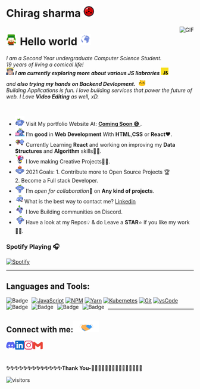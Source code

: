 # Chirag sharma <img width="30px" src="Assets/sharingan.gif" />

<img align="right" alt="GIF" height="160px" src="Assets/NUX_Octodex.gif" />

# <img width="30px" src="Assets/hello.gif" /> Hello world <img width="30px" src="Assets/earth.gif" />

<p>
  <em>
    I am a Second Year undergraduate Computer Science Student. <br>
    19 years of living a comical life! <br><img src="Assets/Naruto.png" width="20px">
    <b>I am currently exploring more about various JS liabraries</b> <img src="Assets/js.png" width="20px"> and <b> also trying my hands on Backend Devlopment.</b>&nbsp;<img src="Assets/blobjump.gif" width="26px">  
     <br>
    Building Applications is fun. I love building services that power the future of web.
    I Love <b>Video Editing</b> as well, xD. <br>
  </em>  
</p>

<br>

- <img alt="GIF" src="Assets/ok.gif" width="25vw" /> Visit My portfolio Website At: <a href="https://i.pinimg.com/originals/bf/45/72/bf45724399d8ab9aa70a633c0555a97d.gif"><b>Coming Soon 😅 </b></a>.
- <img alt="GIF" src="Assets/webdev.gif" width="25vw" /> I’m **good** in **Web Development** With **HTML**,**CSS** or **React**❤️.
- <img alt="GIF" src="Assets/tv.gif" width="25vw" /> Currently Learning **React** and working on improving my **Data Structures** and **Algorithm** skills👨‍💻.
- <img alt="GIF" src="Assets/projects.gif" width="25vw" /> I love making Creative Projects👨‍💻.
- <img alt="GIF" src="Assets/aim.gif" width="25vw" />  2021 Goals: 1. Contribute more to Open Source Projects 🏆 <br> 2. Become a Full stack Developer.
- <img alt="GIF" src="Assets/thanks.gif" width="25vw" /> I’m *open for collaboration*🧠 on **Any kind of projects**.
- <img alt="GIF" src="Assets/contact.gif" width="25vw" />What is the best way to contact me? [Linkedin](https://www.linkedin.com/in/chirag-kumar-sharma-5286b51b8)
- <img alt="GIF" src="Assets/aww.gif" width="25vw" /> I love Building communities on Discord.
- <img alt="GIF" src="Assets/dance.gif" width="25vw" /> Have a look at my Repos💡 & do Leave a **STAR**⭐️ if you like my work👨‍💻.
  <br>


### Spotify Playing 🎧

<!-- [![Spotify](https://novatorem-nuxpd1k1x-chiragksharma.vercel.app/api/spotify)](https://open.spotify.com/user/313h53jfsifbnilpgavyjmpdso2u) -->
[![Spotify](https://novatorem-kyzbk7wxl-bardiesel.vercel.app/api/spotify)](https://open.spotify.com/user/313h53jfsifbnilpgavyjmpdso2u)

---
## Languages and Tools:

[![JavaScript](https://img.shields.io/badge/JavaScript-F7DF1E?style=for-the-badge&logo=javascript&logoColor=black)]()
[![NPM](https://img.shields.io/badge/NPM-CB3837?style=for-the-badge&logo=npm&logoColor=white)]()
[![Yarn](https://img.shields.io/badge/Yarn-2C8EBB?style=for-the-badge&logo=yarn&logoColor=white)]()
[![Kubernetes](https://img.shields.io/badge/Kubernetes-326ce5.svg?&style=for-the-badge&logo=kubernetes&logoColor=white)]()
[![Git](https://img.shields.io/badge/Git-F05032?style=for-the-badge&logo=git&logoColor=white)]()
[![vsCode](https://img.shields.io/badge/vsCode-0078D4?style=for-the-badge&logo=visual%20studio%20code&logoColor=white)]()
<img alt="Badge" style="float: left; margin-right: 10px;"  src="https://img.shields.io/badge/html5%20-%23E34F26.svg?&style=for-the-badge&logo=html5&logoColor=white"/> <img alt="Badge" style="float: left; margin-right: 10px;"  src="https://img.shields.io/badge/css3%20-%231572B6.svg?&style=for-the-badge&logo=css3&logoColor=white"/> <img alt="Badge" style="float: left; margin-right: 10px;" src="https://img.shields.io/badge/react%20-%2320232a.svg?&style=for-the-badge&logo=react&logoColor=%2361DAFB"/> <img alt="Badge" style="float: left; margin-right: 10px;"  src="https://img.shields.io/badge/bootstrap%20-%23563D7C.svg?&style=for-the-badge&logo=bootstrap&logoColor=white"/> <img alt="Badge" style="float: left; margin-right: 10px;"  src="https://img.shields.io/badge/git%20-%23F05033.svg?&style=for-the-badge&logo=git&logoColor=white"/>

---


## Connect with me:<img src="Assets/Handshake.gif" height="32px">

  <a href="https://discord.gg/Fb2yJHD6aA">
    <img align="left" alt="Discord" width="24px" src="Assets/discord.svg"/>
  <a href="https://www.linkedin.com/in/chirag-kumar-sharma-5286b51b8">
    <img align="left" alt="Linkedin" width="24px" src="Assets/linkedin.svg"  />
  </a> &nbsp;&nbsp;
  <a href="https://www.instagram.com/chiragsharma862/">
    <img align="left" alt=" Instagram" width="24px" src="Assets/instagram.svg" />
  </a> &nbsp;&nbsp;
  <a href="mailto:chiragksharma15@gmail.com">
    <img align="left" alt="Gmail" width="26px" src="Assets/gmail.svg" />
  </a> &nbsp;&nbsp;
  

<br><br>
<b>✨✨✨✨✨✨✨✨✨✨✨✨✨Thank You-🙏🏼✨✨✨✨✨✨✨✨✨✨✨✨✨</b>

![visitors](https://visitor-badge.laobi.icu/badge?page_id=chiragksharma)